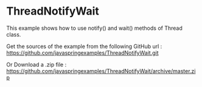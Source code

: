 # ThreadNotifyWait
This example shows how to use notify() and wait() methods of Thread class.

Get the sources of the example from the following GitHub url : https://github.com/javaspringexamples/ThreadNotifyWait.git

Or Download a .zip file : https://github.com/javaspringexamples/ThreadNotifyWait/archive/master.zip